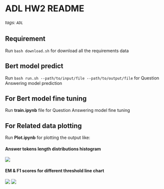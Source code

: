 # ADL HW2 README

###### tags: `ADL`
## Requirement
Run `bash download.sh` for download all the requirements data

## Bert model predict
Run `bash run.sh --path/to/input/file --path/to/output/file` for Question Answering model prediction

## For Bert model fine tuning
Run **train.ipynb** file for Question Answering model fine tuning

## For Related data plotting
Run **Plot.ipynb** for plotting the output like:
#### Answer tokens length distributions histogram
![](https://i.imgur.com/zxl335U.png)

#### EM & F1 scores for different threshold line chart
![](https://i.imgur.com/hMC2r2m.png)
![](https://i.imgur.com/1AF9sSw.png)
